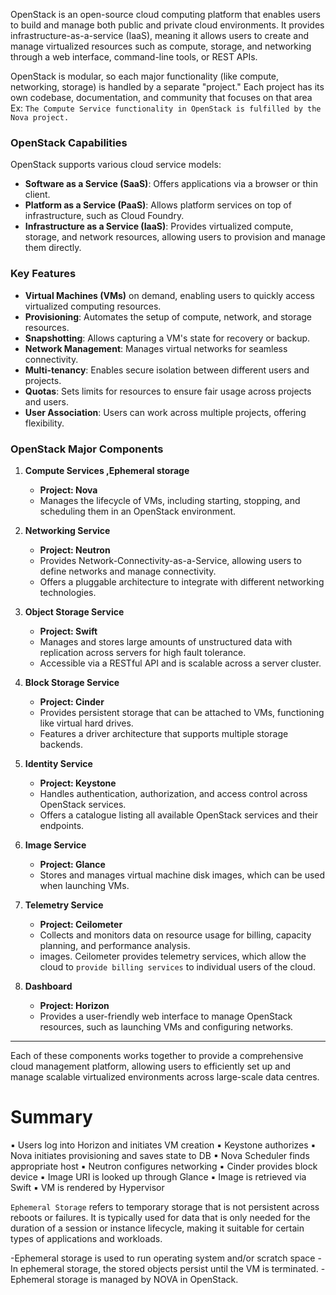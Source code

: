 OpenStack is an open-source cloud computing platform that enables users to build and manage both public and private cloud environments. It provides infrastructure-as-a-service (IaaS), meaning it allows users to create and manage virtualized resources such as compute, storage, and networking through a web interface, command-line tools, or REST APIs.


OpenStack is modular, so each major functionality (like compute, networking, storage) is handled by a separate "project." Each project has its own codebase, documentation, and community that focuses on that area
Ex: `The Compute Service functionality in OpenStack is fulfilled by the Nova project.`

### OpenStack Capabilities
OpenStack supports various cloud service models:
- **Software as a Service (SaaS)**: Offers applications via a browser or thin client.
- **Platform as a Service (PaaS)**: Allows platform services on top of infrastructure, such as Cloud Foundry.
- **Infrastructure as a Service (IaaS)**: Provides virtualized compute, storage, and network resources, allowing users to provision and manage them directly.

### Key Features
- **Virtual Machines (VMs)** on demand, enabling users to quickly access virtualized computing resources.
- **Provisioning**: Automates the setup of compute, network, and storage resources.
- **Snapshotting**: Allows capturing a VM's state for recovery or backup.
- **Network Management**: Manages virtual networks for seamless connectivity.
- **Multi-tenancy**: Enables secure isolation between different users and projects.
- **Quotas**: Sets limits for resources to ensure fair usage across projects and users.
- **User Association**: Users can work across multiple projects, offering flexibility.

### OpenStack Major Components

1. **Compute Services ,Ephemeral storage**  
   - **Project: Nova**
   - Manages the lifecycle of VMs, including starting, stopping, and scheduling them in an OpenStack environment.

2. **Networking Service**
   - **Project: Neutron**
   - Provides Network-Connectivity-as-a-Service, allowing users to define networks and manage connectivity.
   - Offers a pluggable architecture to integrate with different networking technologies.

3. **Object Storage Service**
   - **Project: Swift**
   - Manages and stores large amounts of unstructured data with replication across servers for high fault tolerance.
   - Accessible via a RESTful API and is scalable across a server cluster.

4. **Block Storage Service**
   - **Project: Cinder**
   - Provides persistent storage that can be attached to VMs, functioning like virtual hard drives.
   - Features a driver architecture that supports multiple storage backends.

5. **Identity Service**
   - **Project: Keystone**
   - Handles authentication, authorization, and access control across OpenStack services.
   - Offers a catalogue listing all available OpenStack services and their endpoints.

6. **Image Service**
   - **Project: Glance**
   - Stores and manages virtual machine disk images, which can be used when launching VMs.

7. **Telemetry Service**
   - **Project: Ceilometer**
   - Collects and monitors data on resource usage for billing, capacity planning, and performance analysis.
    - images. Ceilometer provides telemetry services, which allow the cloud to `provide billing services` to individual users of the cloud.
8. **Dashboard**
   - **Project: Horizon**
   - Provides a user-friendly web interface to manage OpenStack resources, such as launching VMs and configuring networks.

---

Each of these components works together to provide a comprehensive cloud management platform, allowing users to efficiently set up and manage scalable virtualized environments across large-scale data centres.


# Summary


▪ Users log into Horizon and initiates VM creation
▪ Keystone authorizes
▪ Nova initiates provisioning and saves state to DB
▪ Nova Scheduler finds appropriate host
▪ Neutron configures networking
▪ Cinder provides block device
▪ Image URI is looked up through Glance
▪ Image is retrieved via Swift
▪ VM is rendered by Hypervisor




`Ephemeral Storage` refers to temporary storage that is not persistent across reboots or failures. It is typically used for data that is only needed for the duration of a session or instance lifecycle, making it suitable for certain types of applications and workloads.

-Ephemeral storage is used to run operating system and/or scratch space
-In ephemeral storage, the stored objects persist until the VM is terminated.
-Ephemeral storage is managed by NOVA in OpenStack.